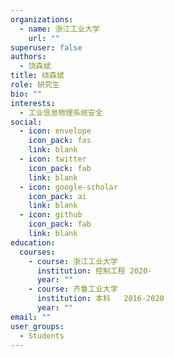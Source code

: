 ```yaml
---
organizations:
  - name: 浙江工业大学
    url: ""
superuser: false
authors:
  - 饶森斌
title: 绕森斌
role: 研究生
bio: ""
interests:
  - 工业信息物理系统安全
social:
  - icon: envelope
    icon_pack: fas
    link: blank
  - icon: twitter
    icon_pack: fab
    link: blank
  - icon: google-scholar
    icon_pack: ai
    link: blank
  - icon: github
    icon_pack: fab
    link: blank
education:
  courses:
    - course: 浙江工业大学
      institution: 控制工程 2020-
      year: ""
    - course: 齐鲁工业大学
      institution: 本科   2016-2020
      year: ""
email: ""
user_groups:
  - Students
---
```

